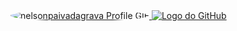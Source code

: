 <a href="https://github.com/DavidsDvm">
    <img src="./assets/Comp 1.gif" alt="nelsonpaivadagrava Profile GIF" style="border-radius: 50%;">
</a>

<a href="https://github.com/">
    <img src="https://icons8.com.br/icon/8808/linkedin" alt="Logo do GitHub">
</a>


